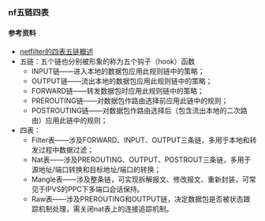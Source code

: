 ### nf五链四表

#### 参考资料
* [netfilter的四表五链概述](https://blog.csdn.net/angelqucheng/article/details/90032897)
* 五链：五个链也分别被形象的称为五个钩子（hook）函数
  * INPUT链——进入本地的数据包应用此规则链中的策略；
  * OUTPUT链——流出本地的数据包应用此规则链中的策略；
  * FORWARD链——转发数据包时应用此规则链中的策略；
  * PREROUTING链——对数据包作路由选择前应用此链中的规则；
  * POSTROUTING链——对数据包作路由选择后（包含流出本地的二次路由）应用此链中的规则；
* 四表：
  * Filter表——涉及FORWARD、INPUT、OUTPUT三条链，多用于本地和转发过程中数据过滤；
  * Nat表——涉及PREROUTING、OUTPUT、POSTROUT三条链，多用于源地址/端口转换和目标地址/端口的转换；
  * Mangle表——涉及整条链，可实现拆解报文、修改报文、重新封装，可常见于IPVS的PPC下多端口会话保持。
  * Raw表——涉及PREROUTING和OUTPUT链，决定数据包是否被状态跟踪机制处理，需关闭nat表上的连接追踪机制。




